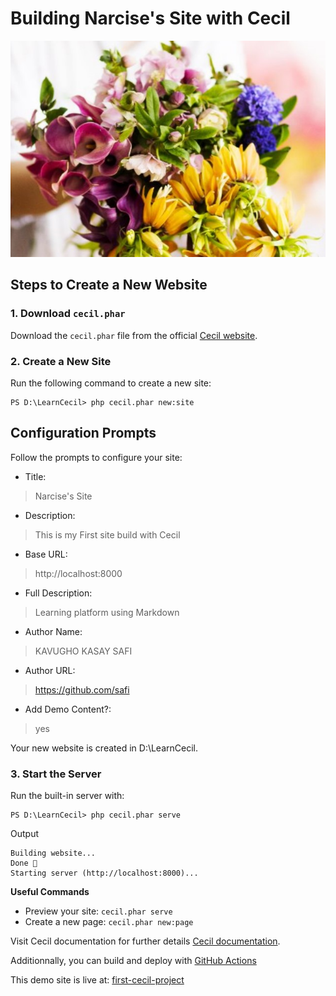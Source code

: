 # Building Narcise's Site with Cecil
![Cecil favicon](assets/image.png "les fleures")

## Steps to Create a New Website

### 1. Download `cecil.phar`
Download the `cecil.phar` file from the official [Cecil website](https://cecil.app).

### 2. Create a New Site
Run the following command to create a new site:
```shell
PS D:\LearnCecil> php cecil.phar new:site
```
## Configuration Prompts
Follow the prompts to configure your site:

* Title:

> Narcise's Site

* Description:

> This is my First site build with Cecil

* Base URL:

> http://localhost:8000

* Full Description:

> Learning platform using Markdown

* Author Name:

> KAVUGHO KASAY SAFI

* Author URL:

> https://github.com/safi

* Add Demo Content?:

> yes

Your new website is created in D:\LearnCecil.

### 3. Start the Server
Run the built-in server with:

```shell
PS D:\LearnCecil> php cecil.phar serve
```

Output
```shell
Building website...
Done 🎉
Starting server (http://localhost:8000)...
```
**Useful Commands**

* Preview your site: ```cecil.phar serve```
* Create a new page: ```cecil.phar new:page```

Visit Cecil documentation for further details [Cecil documentation](https://cecil.app/documentation/quick-start/).

Additionnally, you can build and deploy with [GitHub Actions](https://cecil.app/documentation/deploy/#continuous-build-hosting)

This demo site is live at: [first-cecil-project](https://baraka24.github.io/first-cecil-project/)
